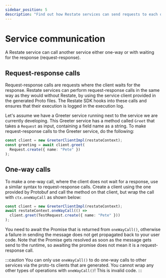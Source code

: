 ```yaml
---
sidebar_position: 5
description: "Find out how Restate services can send requests to each other."
---
```


# Service communication
A Restate service can call another service either one-way or with waiting for the response (request-response).

## Request-response calls
Request-response calls are requests where the client waits for the response.
Restate services can perform request-response calls in the same way as they would without Restate,
by using the service client provided in the generated Proto files.
The Restate SDK hooks into these calls and ensures that their execution is logged in the execution log.

Let's assume we have a Greeter service running next to the service we are currently developing.
This Greeter service has a method called `Greet` that takes a `Request` as input, containing a field name as a string.
To make request-response calls to the Greeter service, do the following:

```typescript
const client = new GreeterClientImpl(restateContext);
const greeting = await client.greet(
  Request.create({ name: "Pete" })
);
```

## One-way calls
To make a one-way call, where the client does not wait for a response, use a similar syntax to request-response calls. Create a client using the one provided by Protobuf and call the method on that client, but wrap the call with `ctx.oneWayCall` as shown below:

```typescript
const client = new GreeterClientImpl(restateContext);
await restateContext.oneWayCall(() =>
  client.greet(TestRequest.create({ name: "Pete" }))
);
```

You need to await the Promise that is returned from `oneWayCall()`, otherwise a failure in sending the message does not get propagated back to your user code. 
Note that the Promise gets resolved as soon as the message gets send to the runtime, so awaiting the promise does not mean it is a request-response call.

:::caution
You can only use `oneWayCall()` to do one-way calls to other services via the proto-ts clients that are generated. 
You cannot wrap any other types of operations with `oneWayCall()`! This is invalid code.
:::
